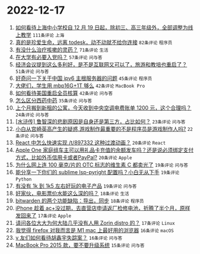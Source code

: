 # 2022-12-17

1. [如何看待上海中小学校自 12 月 19 日起，除初三、高三年级外，全部调整为线上教学](https://www.v2ex.com/t/903116) `111条评论` `上海`
1. [真的是珍爱生命，远离 todesk，动不动就不给你连接](https://www.v2ex.com/t/903102) `82条评论` `程序员`
1. [有没什么治疗咳嗽的灵药？](https://www.v2ex.com/t/903094) `71条评论` `生活`
1. [在大学有必要入党吗？](https://www.v2ex.com/t/903183) `57条评论` `问与答`
1. [经济会议提到这么多利好，是不是互联网又可以了，旅游和教培也重启了？](https://www.v2ex.com/t/903156) `51条评论` `问与答`
1. [好奇问一下关于中国 ipv6 主根服务器的问题](https://www.v2ex.com/t/903132) `45条评论` `程序员`
1. [大佬们，学生用 mbp16G+1T 够么](https://www.v2ex.com/t/903157) `42条评论` `MacBook Pro`
1. [如何看待美国重启全员核算](https://www.v2ex.com/t/903135) `42条评论` `问与答`
1. [怎么区分西药中药](https://www.v2ex.com/t/903098) `35条评论` `问与答`
1. [上个月搬到新租的公寓，今天收到中央空调电费账单 1200 元，这个合理吗？](https://www.v2ex.com/t/903179) `24条评论` `问与答`
1. [[水浒传] 鲁智深的悲剧原因是自身还是第三方，占比如何？](https://www.v2ex.com/t/903134) `23条评论` `问与答`
1. [小白从宫崎英高产生的疑惑,游戏制作最重要的不是程序员是游戏制作人吗?](https://www.v2ex.com/t/903169) `22条评论` `问与答`
1. [React 中怎么快速实现 /t/897332 这种过渡动画？](https://www.v2ex.com/t/903143) `20条评论` `React`
1. [Apple One 家庭组车主可以用礼品卡充值的余额发车吗？还是说必须绑定支付方式，比如外币信用卡或者PayPal?](https://www.v2ex.com/t/903122) `20条评论` `Apple`
1. [为什么网上连 100 毫克/片的 OTC 标志的维生素 C 都卖光了](https://www.v2ex.com/t/903182) `19条评论` `问与答`
1. [能分享一下你们的 sublime lsp-pyright 配置吗？小白无从下手](https://www.v2ex.com/t/903175) `19条评论` `Python`
1. [有没有 1k 到 1k5 左右好玩的电子产品](https://www.v2ex.com/t/903173) `19条评论` `问与答`
1. [好家伙，电影票价水能这么深的吗？](https://www.v2ex.com/t/903178) `18条评论` `生活`
1. [bitwarden 的两个功能缺陷：导出，同步](https://www.v2ex.com/t/903105) `18条评论` `程序员`
1. [iPhone 趁着 ac+没过期，去直营店申请返厂检修电池，折腾了半个月，原样发回来了](https://www.v2ex.com/t/903208) `17条评论` `Apple`
1. [请问各位大大为何大陆几乎没有人用 Zorin distro 的？](https://www.v2ex.com/t/903099) `17条评论` `Linux`
1. [我觉得 firefox 对我而言是 M1 mac 上最好用的浏览器](https://www.v2ex.com/t/903176) `16条评论` `macOS`
1. [v 友们如何看待胡鑫宇失踪案？](https://www.v2ex.com/t/903154) `16条评论` `问与答`
1. [MacBook Pro 2015 款，要不要升级系统](https://www.v2ex.com/t/903137) `15条评论` `问与答`
